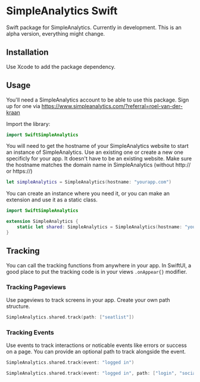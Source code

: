 # SimpleAnalytics Swift
Swift package for SimpleAnalytics. Currently in development. This is an alpha version, everything might change.

## Installation
Use Xcode to add the package dependency.

## Usage
You'll need a SimpleAnalytics account to be able to use this package. Sign up for one via https://www.simpleanalytics.com/?referral=roel-van-der-kraan

Import the library:
```swift
import SwiftSimpleAnalytics
```

You will need to get the hostname of your SimpleAnalytics website to start an instance of SimpleAnalytics. Use an existing one or create a new one specificly for your app. It doesn't have to be an existing website. Make sure the hostname matches the domain name in SimpleAnalytics (without http:// or https://)
```swift
let simpleAnalytics = SimpleAnalytics(hostname: "yourapp.com")
```

You can create an instance where you need it, or you can make an extension and use it as a static class.
```swift
import SwiftSimpleAnalytics

extension SimpleAnalytics {
    static let shared: SimpleAnalytics = SimpleAnalytics(hostname: "yourapp.com")
}
```

## Tracking
You can call the tracking functions from anywhere in your app. In SwiftUI, a good place to put the tracking code is in your views `.onAppear{}` modifier.
### Tracking Pageviews
Use pageviews to track screens in your app. Create your own path structure. 
```swift
SimpleAnalytics.shared.track(path: ["seatlist"])
```

### Tracking Events
Use events to track interactions or noticable events like errors or success on a page. You can provide an optional path to track alongside the event.
```swift
SimpleAnalytics.shared.track(event: "logged in")
```
```swift
SimpleAnalytics.shared.track(event: "logged in", path: ["login", "social"])
```
